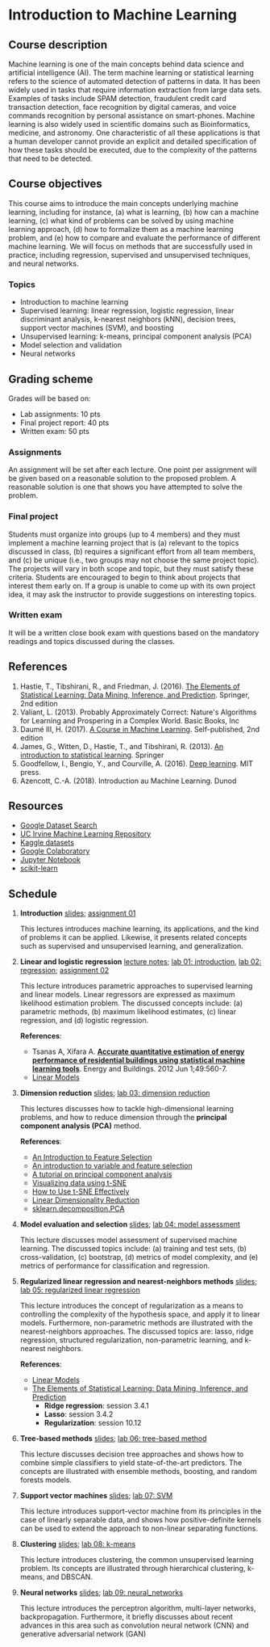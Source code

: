 # Introduction to Machine Learning

## Course description

Machine learning is one of the main concepts behind data science and artificial intelligence (AI). The term machine learning or statistical learning refers to the science of automated detection of patterns in data. It has been widely used in tasks that require information extraction from large data sets. Examples of tasks include SPAM detection, fraudulent credit card transaction detection, face recognition by digital cameras, and voice commands recognition by personal assistance on smart-phones. Machine learning is also widely used in scientific domains such as Bioinformatics, medicine, and astronomy. One characteristic of all these applications is that a human developer cannot provide an explicit and detailed specification of how these tasks should be executed, due to the complexity of the patterns that need to be detected.

## Course objectives

This course aims to introduce the main concepts underlying machine learning, including for instance, (a) what is learning,  (b) how can a machine learning, (c) what kind of problems can be solved by using machine learning approach, (d) how to formalize them as a machine learning problem, and (e) how to compare and evaluate the performance of different machine learning. We will focus on methods that are successfully used in practice, including regression, supervised and unsupervised techniques, and neural networks.

### Topics
 * Introduction to machine learning
 * Supervised learning: linear regression, logistic regression, linear discriminant analysis, k-nearest neighbors (kNN), decision trees, support vector machines (SVM), and boosting
 * Unsupervised learning: k-means, principal component analysis (PCA)
 * Model selection and validation
 * Neural networks

## Grading scheme

Grades will be based on:

 * Lab assignments: 10 pts 
 * Final project report: 40 pts 
 * Written exam: 50 pts

### Assignments

An assignment will be set after each lecture. One point per assignment will be given based on a reasonable solution to the proposed problem. A reasonable solution is one that shows you have attempted to solve the problem.

### Final project

Students must organize into groups (up to 4 members) and they must implement a machine learning project that is (a) relevant to the topics discussed in class, (b) requires a significant effort from all team members, and (c) be unique (i.e., two groups may not choose the same project topic). The projects will vary in both scope and topic, but they must satisfy these criteria. Students are encouraged to begin to think about projects that interest them early on. If a group is unable to come up with its own project idea, it may ask the instructor to provide suggestions on interesting topics.

### Written exam

It will be a written close book exam with questions based on the mandatory readings and topics discussed during the classes.

## References

1. Hastie, T., Tibshirani, R., and Friedman, J. (2016). [The Elements of Statistical Learning: Data Mining, Inference, and Prediction](http://web.stanford.edu/~hastie/ElemStatLearn/). Springer, 2nd edition
2. Valiant, L. (2013). Probably Approximately Correct: Nature's Algorithms for Learning and Prospering in a Complex World. Basic Books, Inc
3. Daumé III, H. (2017). [A Course in Machine Learning](http://ciml.info/dl/v0_99/ciml-v0_99-all.pdf). Self-published, 2nd edition 
4. James, G., Witten, D., Hastie, T., and Tibshirani, R. (2013). [An introduction to statistical learning](http://www-bcf.usc.edu/~gareth/ISL/). Springer
5. Goodfellow, I., Bengio, Y., and Courville, A. (2016). [Deep learning](https://www.deeplearningbook.org/). MIT press. 
6. Azencott, C.-A. (2018). Introduction au Machine Learning. Dunod

## Resources

* [Google Dataset Search](https://toolbox.google.com/datasetsearch)
* [UC Irvine Machine Learning Repository](https://archive.ics.uci.edu/ml/index.php)
* [Kaggle datasets](https://www.kaggle.com/datasets)
* [Google Colaboratory](https://colab.research.google.com)
* [Jupyter Notebook](https://jupyter.org/)
* [scikit-learn](https://scikit-learn.org/stable/documentation.html)

## Schedule

1. **Introduction** [slides](01-lectures/01_introduction.pdf); [assignment 01](02-assignments/assignments_01.pdf)
	
	This lectures introduces machine learning, its applications, and the kind of problems it can be applied. Likewise, it presents related concepts such as supervised and unsupervised learning, and generalization.
	
2. **Linear and logistic regression** [lecture notes](01-lectures/02_linear_and_logistic_regression.pdf); [lab 01: introduction](03-labs/lab01_manipulating_data.ipynb), [lab 02: regression](03-labs/lab02_regression_algorithms.ipynb); [assignment 02](02-assignments/assignments_02.pdf)

	This lecture introduces parametric approaches to supervised learning and linear models. Linear regressors are expressed as maximum likelihood estimation problem. The discussed concepts include: (a) parametric methods, (b) maximum likelihood estimates, (c) linear regression, and (d) logistic regression.
	
	**References**:
	- Tsanas A, Xifara A. [**Accurate quantitative estimation of energy performance of residential buildings using statistical machine learning tools**](http://people.maths.ox.ac.uk/tsanas/Preprints/ENB2012.pdf). Energy and Buildings. 2012 Jun 1;49:560-7.
	- [Linear Models](http://ciml.info/dl/v0_99/ciml-v0_99-ch07.pdf)
	
3. **Dimension reduction** [slides](01-lectures/03_dimension_reduction.pdf); [lab 03: dimension reduction](03-labs/lab03_dimensionality_reduction.ipynb)

	This lectures discusses how to tackle high-dimensional learning problems, and how to reduce dimension through the **principal component analysis (PCA)** method.
	
	**References**:
	 - [An Introduction to Feature Selection](https://link.springer.com/chapter/10.1007/978-1-4614-6849-3_19)
	 - [An introduction to variable and feature selection](http://jmlr.org/papers/v3/guyon03a.html)
	 - [A tutorial on principal component analysis](https://arxiv.org/abs/1404.1100)
	 - [Visualizing data using t-SNE](http://jmlr.org/papers/volume9/vandermaaten08a/vandermaaten08a.pdf)
	 - [How to Use t-SNE Effectively](https://distill.pub/2016/misread-tsne)
	 - [Linear Dimensionality Reduction](http://ciml.info/dl/v0_99/ciml-v0_99-ch15.pdf)
	 - [sklearn.decomposition.PCA](https://scikit-learn.org/stable/modules/generated/sklearn.decomposition.PCA.html)

4. **Model evaluation and selection** [slides](01-lectures/04_model_assessment.pdf); [lab 04: model assessment](03-labs/lab04_model_assessment.ipynb)

	This lecture discusses model assessment of supervised machine learning. The discussed topics include: (a) training and test sets, (b) cross-validation, (c) bootstrap, (d) metrics of model complexity, and (e) metrics of performance for classification and regression. 
	
5. **Regularized linear regression and nearest-neighbors methods** [slides](01-lectures/05_regularized_linear_regression.pdf); [lab 05: regularized linear regression]()

	This lecture introduces the concept of regularization as a means to controlling the complexity of the hypothesis space, and apply it to linear models. Furthermore, non-parametric methods are illustrated with the nearest-neighbors approaches. The discussed topics are: lasso, ridge regression, structured regularization, non-parametric learning, and k-nearest neighbors.

	**References**:
	  - [Linear Models](http://ciml.info/dl/v0_99/ciml-v0_99-ch07.pdf)
	  - [The Elements of Statistical Learning: Data Mining, Inference, and Prediction](http://web.stanford.edu/~hastie/ElemStatLearn/)
	     * **Ridge regression**: session 3.4.1
	     * **Lasso**: session 3.4.2
	     * **Regularization**: session 10.12
	
6. **Tree-based methods** [slides](); [lab 06: tree-based method]()
	
	This lecture discusses decision tree approaches and shows how to combine simple classifiers to yield state-of-the-art predictors. The concepts are illustrated with ensemble methods, boosting, and random forests models.
	
7. **Support vector machines** [slides](); [lab 07: SVM]()

	This lecture introduces support-vector machine from its principles in the case of linearly separable data, and shows how positive-definite kernels can be used to extend the approach to non-linear separating functions.
	
8. **Clustering** [slides](); [lab 08: k-means]()
	
	This lecture introduces clustering, the common unsupervised learning problem. Its concepts are illustrated through hierarchical clustering, k-means, and DBSCAN.
	 
9. **Neural networks** [slides](); [lab 09: neural_networks]()

	This lecture introduces the perceptron algorithm, multi-layer networks, backpropagation. Furthermore, it briefly discusses about recent advances in this area such as convolution neural network (CNN) and generative adversarial network (GAN)





